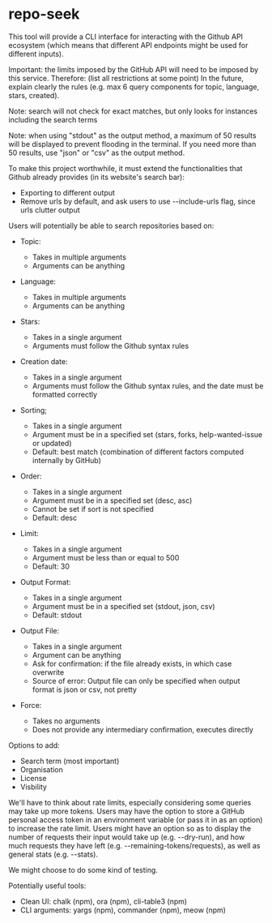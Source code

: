 # repo-seek

This tool will provide a CLI interface for interacting with the Github API ecosystem (which means that different API endpoints might be used for different inputs).

Important: the limits imposed by the GitHub API will need to be imposed by this service. Therefore: (list all restrictions at some point)
In the future, explain clearly the rules (e.g. max 6 query components for topic, language, stars, created).

Note: search will not check for exact matches, but only looks for instances including the search terms

Note: when using "stdout" as the output method, a maximum of 50 results will be displayed to prevent flooding in the terminal. If you need more than 50 results, use "json" or "csv" as the output method.

To make this project worthwhile, it must extend the functionalities that Github already provides (in its website's search bar):
- Exporting to different output
- Remove urls by default, and ask users to use --include-urls flag, since urls clutter output

Users will potentially be able to search repositories based on:

- Topic:
  - Takes in multiple arguments
  - Arguments can be anything

- Language:
  - Takes in multiple arguments
  - Arguments can be anything

- Stars:
  - Takes in a single argument
  - Arguments must follow the Github syntax rules

- Creation date:
  - Takes in a single argument
  - Arguments must follow the Github syntax rules, and the date must be formatted correctly

- Sorting;
  - Takes in a single argument
  - Argument must be in a specified set (stars, forks, help-wanted-issue or updated)
  - Default: best match (combination of different factors computed internally by GitHub)

- Order:
  - Takes in a single argument
  - Argument must be in a specified set (desc, asc)
  - Cannot be set if sort is not specified
  - Default: desc

- Limit:
  - Takes in a single argument
  - Argument must be less than or equal to 500
  - Default: 30

- Output Format:
  - Takes in a single argument
  - Argument must be in a specified set (stdout, json, csv)
  - Default: stdout

- Output File:
  - Takes in a single argument
  - Argument can be anything
  - Ask for confirmation: if the file already exists, in which case overwrite
  - Source of error: Output file can only be specified when output format is json or csv, not pretty

- Force:
  - Takes no arguments
  - Does not provide any intermediary confirmation, executes directly

Options to add:
- Search term (most important)
- Organisation
- License
- Visbility

We'll have to think about rate limits, especially considering some queries may take up more tokens. Users may have the option to store a GitHub personal access token in an environment variable (or pass it in as an option) to increase the rate limit. Users might have an option so as to display the number of requests their input would take up (e.g. --dry-run), and how much requests they have left (e.g. --remaining-tokens/requests), as well as general stats (e.g. --stats).

We might choose to do some kind of testing.

Potentially useful tools:
- Clean UI: chalk (npm), ora (npm), cli-table3 (npm)
- CLI arguments: yargs (npm), commander (npm), meow (npm)